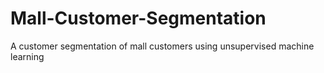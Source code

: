 # Mall-Customer-Segmentation
A customer segmentation of mall customers using unsupervised machine learning 



